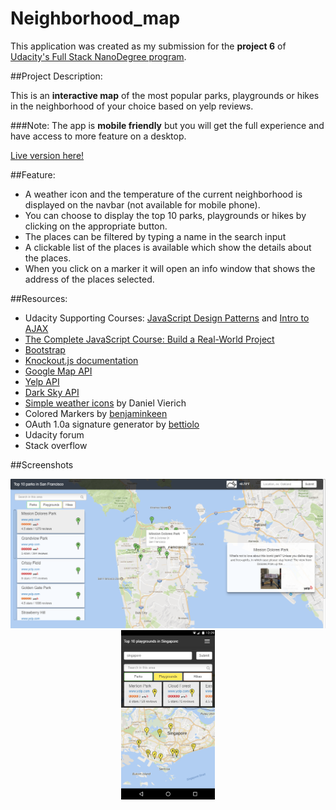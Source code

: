 # Neighborhood_map

This application was created as my submission for the **project 6** of [Udacity's Full Stack NanoDegree program](https://www.udacity.com/course/full-stack-web-developer-nanodegree--nd004).

##Project Description: 

This is an **interactive map** of the most popular parks, playgrounds or hikes in the neighborhood of your choice based on yelp reviews.

###Note:
The app is **mobile friendly** but you will get the full experience and have access to more feature on a desktop.

[Live version here!](http://michaeldonal.com/neighborhood_map/)

##Feature:
- A weather icon and the temperature of the current neighborhood is displayed on the navbar (not available for mobile phone).
- You can choose to display the top 10 parks, playgrounds or hikes by clicking on the appropriate button.
- The places can be filtered by typing a name in the search input 
- A clickable list of the places is available which show the details about the places.
- When you click on a marker it will open an info window that shows the address of the places selected.

##Resources:

- Udacity Supporting Courses: [JavaScript Design Patterns](https://www.udacity.com/course/javascript-design-patterns--ud989) and [Intro to AJAX](https://www.udacity.com/course/intro-to-ajax--ud110)
- [The Complete JavaScript Course: Build a Real-World Project](https://www.udemy.com/the-complete-javascript-course/learn/v4/overview)
- [Bootstrap](http://getbootstrap.com/getting-started/)
- [Knockout.js documentation](http://knockoutjs.com/documentation/introduction.html)
- [Google Map API](https://developers.google.com/maps/)
- [Yelp API](https://www.yelp.com/developers/documentation/v2/overview)
- [Dark Sky API](https://darksky.net/dev/)
- [Simple weather icons](http://www.danvierich.de/weather/) by Daniel Vierich
- Colored Markers by [benjaminkeen](http://www.benjaminkeen.com/google-maps-coloured-markers/)
- OAuth 1.0a signature generator by [bettiolo](https://github.com/bettiolo/oauth-signature-js)
- Udacity forum
- Stack overflow

##Screenshots

<p align="center">
  <img src="ressources/desktop-v.png" width="578px" padding="5px"/>
  <img src="ressources/mobile-v.png" width="150px" padding="5px"/>
</p>
